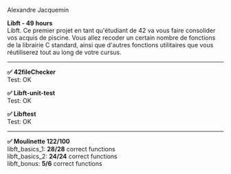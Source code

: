 Alexandre Jacquemin

**Libft - 49 hours**  
Libft. Ce premier projet en tant qu'étudiant de 42 va vous faire consolider vos acquis de piscine. Vous allez recoder un certain nombre de fonctions de la librairie C standard, ainsi que d'autres fonctions utilitaires que vous réutiliserez tout au long de votre cursus.

----

**✅ 42fileChecker**  
Test: OK

**✅ Libft-unit-test**  
Test: OK

**✅ Libftest**  
Test: OK

----

**✅ Moulinette 122/100**  
libft_basics_1: **28/28** correct functions  
libft_basics_2: **24/24** correct functions  
libft_bonus: **5/6** correct functions  
